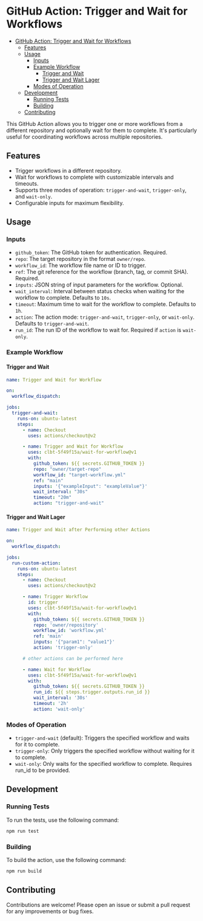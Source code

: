 # GitHub Action: Trigger and Wait for Workflows

- [GitHub Action: Trigger and Wait for Workflows](#github-action-trigger-and-wait-for-workflows)
  - [Features](#features)
  - [Usage](#usage)
    - [Inputs](#inputs)
    - [Example Workflow](#example-workflow)
      - [Trigger and Wait](#trigger-and-wait)
      - [Trigger and Wait Lager](#trigger-and-wait-lager)
    - [Modes of Operation](#modes-of-operation)
  - [Development](#development)
    - [Running Tests](#running-tests)
    - [Building](#building)
  - [Contributing](#contributing)


This GitHub Action allows you to trigger one or more workflows from a different repository and optionally wait for them to complete. It's particularly useful for coordinating workflows across multiple repositories.

## Features

- Trigger workflows in a different repository.
- Wait for workflows to complete with customizable intervals and timeouts.
- Supports three modes of operation: `trigger-and-wait`, `trigger-only`, and `wait-only`.
- Configurable inputs for maximum flexibility.

## Usage

### Inputs

- `github_token`: The GitHub token for authentication. Required.
- `repo`: The target repository in the format `owner/repo`.
- `workflow_id`: The workflow file name or ID to trigger.
- `ref`: The git reference for the workflow (branch, tag, or commit SHA). Required.
- `inputs`: JSON string of input parameters for the workflow. Optional.
- `wait_interval`: Interval between status checks when waiting for the workflow to complete. Defaults to `10s`.
- `timeout`: Maximum time to wait for the workflow to complete. Defaults to `1h`.
- `action`: The action mode: `trigger-and-wait`, `trigger-only`, or `wait-only`. Defaults to `trigger-and-wait`.
- `run_id`: The run ID of the workflow to wait for. Required if `action` is `wait-only`.

### Example Workflow

#### Trigger and Wait

```yaml
name: Trigger and Wait for Workflow

on:
  workflow_dispatch:

jobs:
  trigger-and-wait:
    runs-on: ubuntu-latest
    steps:
      - name: Checkout
        uses: actions/checkout@v2

      - name: Trigger and Wait for Workflow
        uses: clbt-5f49f15a/wait-for-workflow@v1
        with:
          github_token: ${{ secrets.GITHUB_TOKEN }}
          repo: "owner/target-repo"
          workflow_id: "target-workflow.yml"
          ref: "main"
          inputs: '{"exampleInput": "exampleValue"}'
          wait_interval: "30s"
          timeout: "20m"
          action: "trigger-and-wait"
```

#### Trigger and Wait Lager


```yaml
name: Trigger and Wait after Performing other Actions

on:
  workflow_dispatch:

jobs:
  run-custom-action:
    runs-on: ubuntu-latest
    steps:
      - name: Checkout
        uses: actions/checkout@v2

      - name: Trigger Workflow
        id: trigger
        uses: clbt-5f49f15a/wait-for-workflow@v1
        with:
          github_token: ${{ secrets.GITHUB_TOKEN }}
          repo: 'owner/repository'
          workflow_id: 'workflow.yml'
          ref: 'main'
          inputs: '{"param1": "value1"}'
          action: 'trigger-only'

      # other actions can be performed here

      - name: Wait for Workflow
        uses: clbt-5f49f15a/wait-for-workflow@v1
        with:
          github_token: ${{ secrets.GITHUB_TOKEN }}
          run_id: ${{ steps.trigger.outputs.run_id }}
          wait_interval: '30s'
          timeout: '2h'
          action: 'wait-only'

```

### Modes of Operation

* `trigger-and-wait` (default): Triggers the specified workflow and waits for it to complete.
* `trigger-only`: Only triggers the specified workflow without waiting for it to complete.
* `wait-only`: Only waits for the specified workflow to complete. Requires run_id to be provided.


## Development

### Running Tests

To run the tests, use the following command:

```bash
npm run test
```

### Building

To build the action, use the following command:

```bash
npm run build
```

## Contributing

Contributions are welcome! Please open an issue or submit a pull request for any improvements or bug fixes.
